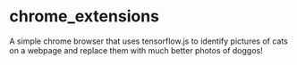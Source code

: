 # chrome_extensions

A simple chrome browser that uses tensorflow.js to identify pictures of cats on a webpage and replace them with much better photos of doggos!
